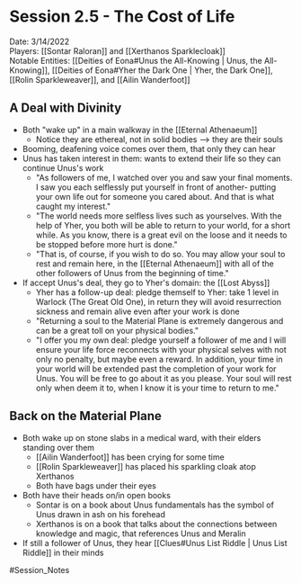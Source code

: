 # Session 2.5 - The Cost of Life

Date: 3/14/2022  
Players: [[Sontar Raloran]] and [[Xerthanos Sparklecloak]]  
Notable Entities: [[Deities of Eona#Unus the All-Knowing | Unus, the All-Knowing]], [[Deities of Eona#Yher the Dark One | Yher, the Dark One]], [[Rolin Sparkleweaver]], and [[Ailin Wanderfoot]]

## A Deal with Divinity
- Both "wake up" in a main walkway in the [[Eternal Athenaeum]] 
	- Notice they are ethereal, not in solid bodies --> they are their souls
- Booming, deafening voice comes over them, that only they can hear
- Unus has taken interest in them: wants to extend their life so they can continue Unus's work
	- "As followers of me, I watched over you and saw your final moments. I saw you each selflessly put yourself in front of another- putting your own life out for someone you cared about. And that is what caught my interest."
	- "The world needs more selfless lives such as yourselves. With the help of Yher, you both will be able to return to your world, for a short while. As you know, there is a great evil on the loose and it needs to be stopped before more hurt is done."
	- "That is, of course, if you wish to do so. You may allow your soul to rest and remain here, in the [[Eternal Athenaeum]] with all of the other followers of Unus from the beginning of time." 
- If accept Unus's deal, they go to Yher's domain: the [[Lost Abyss]]
	- Yher has a follow-up deal: pledge themself to Yher: take 1 level in Warlock (The Great Old One), in return they will avoid resurrection sickness and remain alive even after your work is done
	- "Returning a soul to the Material Plane is extremely dangerous and can be a great toll on your physical bodies."
	- "I offer you my own deal: pledge yourself a follower of me and I will ensure your life force reconnects with your physical selves with not only no penalty, but maybe even a reward. In addition, your time in your world will be extended past the completion of your work for Unus. You will be free to go about it as you please. Your soul will rest only when deem it to, when I know it is your time to return to me."

## Back on the Material Plane
- Both wake up on stone slabs in a medical ward, with their elders standing over them
	- [[Ailin Wanderfoot]] has been crying for some time
	- [[Rolin Sparkleweaver]] has placed his sparkling cloak atop Xerthanos
	- Both have bags under their eyes 
- Both have their heads on/in open books 
	- Sontar is on a book about Unus fundamentals has the symbol of Unus drawn in ash on his forehead 
	- Xerthanos is on a book that talks about the connections between knowledge and magic, that references Unus and Meralin 
- If still a follower of Unus, they hear [[Clues#Unus List Riddle | Unus List Riddle]] in their minds

#Session_Notes
